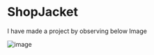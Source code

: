 # ShopJacket

I have made a project by observing below Image 

![image](https://github.com/user-attachments/assets/112a5c1e-35af-4df5-b323-503edb806c98)


